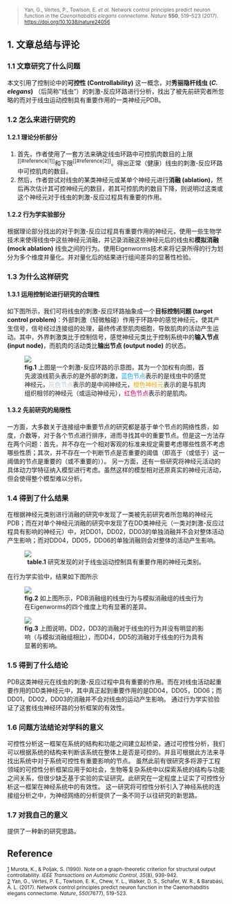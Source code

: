 > <small>Yan, G., Vértes, P., Towlson, E. _et al._ Network control principles predict neuron function in the _Caenorhabditis elegans_ connectome. _Nature_ **550**, 519–523 (2017). https://doi.org/10.1038/nature24056</small>

## 1. 文章总结与评论
### 1.1 文章研究了什么问题
本文引用了控制论中的**可控性 (Controllability)** 这一概念，对**秀丽隐杆线虫 (_C. elegans_)** （后简称“线虫”）的刺激-反应环路进行分析，找出了被先前研究者所忽略的而对于线虫运动控制具有重要作用的一类神经元PDB。

### 1.2 怎么来进行研究的
#### 1.2.1 理论分析部分
1. 首先，作者使用了一套方法来确定线虫环路中可控肌肉数目的上限<sup>[[#reference|1]]</sup>和下限<sup>[[#reference|2]]</sup>。得出正常（健康）线虫的刺激-反应环路中可控肌肉的数目。
2. 然后，作者尝试对线虫的某类神经元或某单个神经元进行<strong>消融 (ablation)</strong>，然后再次估计其可控神经元的数目，若其可控肌肉的数目下降，则说明过这类或这个神经元对于线虫的刺激-反应过程具有重要的作用。

#### 1.2.2 行为学实验部分
根据理论部分找出的对于刺激-反应过程具有重要作用的神经元，使用一些生物学技术来使得线虫中这些神经元消融，并记录消融这些神经元后的线虫和**模拟消融 (mock ablation)** 线虫之间的行为。使用Eigenworms技术来将记录所得的行为划分为多个维度并量化。并对量化后的结果进行组间差异的显著性检验。


### 1.3 为什么这样研究
#### 1.3.1 运用控制论进行研究的合理性
如下图所示，我们可将线虫的刺激-反应环路抽象成一个<strong>目标控制问题 (target control problem)</strong>：外部刺激（轻微触碰）作用于环路中的感觉神经元，使其产生信号，信号经过连接组的处理，最终传递至肌肉细胞，导致肌肉的活动产生运动。其中，外界刺激类比于控制信号，感觉神经元类比于控制系统中的<strong>输入节点 (input node)</strong>，而肌肉的活动类比<strong>输出节点 (output node)</strong> 的状态。
<figure>
<img src="https://new-pic-zpp.oss-cn-guangzhou.aliyuncs.com/pic/202312191116647.svg"/>
<figcaption><strong>fig.1</strong> 上图是一个刺激-反应环路的示意图，其为一个加权有向图，首先波浪线箭头表示的是外部的刺激，<font style="color:#1AA1E2">蓝色节点</font>表示的是线虫中的感觉神经元，<font style="color:#BAC8D3">灰色节点</font>表示的是中间神经元，<font style="color:#F0A309">橙色神经元</font>表示的是与肌肉组织相邻的神经元（或运动神经元），<font style="color:#D80273">红色节点</font>表示的是肌肉。</figcaption>
</figure>

#### 1.3.2 先前研究的局限性
一方面，大多数关于连接组中重要节点的研究都是基于单个节点的网络性质，如度，介数等，对于各个节点进行排序，进而寻找其中的重要节点。但是这一方法存在两个问题：首先，并不存在一个相对客观的标准来规定需要考虑哪些性质不考虑哪些性质；其次，并不存在一个判断节点是否重要的阈值（即高于（或低于）这一阈值的节点是重要的（或不重要的））。
另一方面，还有一些研究将神经元活动的具体动力学特征纳入模型进行考虑。虽然这样的模型相对还原真实的神经元活动，但会使得整个模型难以分析。

### 1.4 得到了什么结果
在根据神经元类别进行消融的研究中发现了一类被先前研究者所忽略的神经元PDB；而在对单个神经元消融的研究中发现了在DD类神经元（一类对刺激-反应过程具有影响的神经元）中，对DD01，DD02，DD03的单独消融并不会对整体活动产生影响；而对DD04，DD05，DD06的单独消融则会对整体的活动产生影响。
<figure>
<img src="https://new-pic-zpp.oss-cn-guangzhou.aliyuncs.com/pic/202312191750738.png"/>
<figcaption style="text-align:center"><strong>table.1</strong> 研究发现的对于线虫运动控制具有重要作用的神经元类别。</figcaption>
</figure>

在行为学实验中，结果如下图所示

<figure>
<img src="https://new-pic-zpp.oss-cn-guangzhou.aliyuncs.com/pic/202312121017000.png"/>
<figcaption><strong>fig.2</strong> 如上图所示，PDB消融组的线虫行为与模拟消融组的线虫行为在Eigenworms的四个维度上均有显著的差异。</figcaption>
</figure>

<figure>
<img src="https://new-pic-zpp.oss-cn-guangzhou.aliyuncs.com/pic/202312121122852.png"/>
<figcaption><strong>fig.3</strong> 上图说明，DD2，DD3的消融对于线虫的行为并没有明显的影响（与模拟消融组相比），而DD4，DD5的消融对于线虫的行为具有显著的影响。</figcaption>
</figure>

### 1.5 得到了什么结论
PDB这类神经元在线虫的刺激-反应过程中具有重要的作用。而在对线虫活动起重要作用的DD类神经元中，其中真正起到重要作用的是DD04，DD05，DD06；而DD01，DD02，DD03的消融并不会对线虫的运动产生影响。
通过行为学实验验证了这套线虫神经环路的分析框架的有效性。

### 1.6 问题方法结论对学科的意义
可控性分析这一框架在系统的结构和功能之间建立起桥梁，通过可控性分析，我们可以根据系统的结构来判断该系统在整体上是否是可控的。并且可根据此方法来寻找出系统中对于系统可控性有重要影响的节点。
虽然此前有很研究多将源于工程领域的可控性分析框架应用于如社会，生物等复杂系统中以探索系统的结构与功能之间关系，但很少缺乏基于实验的实证研究。此研究在一定程度上证实了可控性分析这一框架在神经系统中的有效性。
这一研究将可控性分析引入了神经系统的连接组分析之中，为神经网络的分析提供了一条不同于以往研究的新思路。

### 1.7 对我自己的意义
提供了一种新的研究思路。



## Reference
<small>[1](https://ieeexplore.ieee.org/abstract/document/58507/) Murota, K., & Poljak, S. (1990). Note on a graph-theoretic criterion for structural output controllability. _IEEE Transactions on Automatic Control_, _35_(8), 939-942.</small> <br/>
<small>[2](https://doi.org/10.1038/nature24056) Yan, G., Vértes, P. E., Towlson, E. K., Chew, Y. L., Walker, D. S., Schafer, W. R., & Barabási, A. L. (2017). Network control principles predict neuron function in the Caenorhabditis elegans connectome. _Nature_, _550_(7677), 519-523.</small>  

